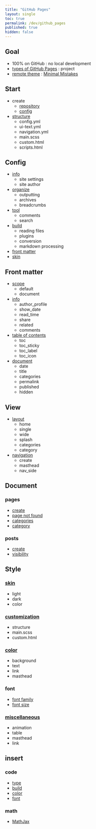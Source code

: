 ```yaml
---
title: "GitHub Pages"
layout: single
toc: true
permalink: /dev/github_pages
published: true
hidden: false
---
```


<head>
  <base target="_blank">
</head>



## Goal

- 100% on GitHub : no local development
- [types of GitHub Pages](https://docs.github.com/en/pages/getting-started-with-github-pages/about-github-pages#types-of-github-pages-sites) : project
- [remote theme](https://docs.github.com/en/pages/setting-up-a-github-pages-site-with-jekyll/adding-a-theme-to-your-github-pages-site-using-jekyll#adding-a-theme) : [Minimal Mistakes](https://github.com/mmistakes/minimal-mistakes)



## Start

- create
  - [repository](/dev/github_pages/start/create/repository)
  - [config](/dev/github_pages/start/create/config)
- [structure](/dev/github_pages/start/structure)
  - config.yml
  - ui-text.yml
  - navigation.yml
  - main.scss
  - custom.html
  - scripts.html



## Config

- [info](/dev/github_pages/config/info)
  - site settings
  - site author
- [organize](/dev/github_pages/config/organize)
  - outputting
  - archives
  - breadcrumbs
- [tool](/dev/github_pages/config/tool)
  - comments
  - search
- [build](/dev/github_pages/config/build)
  - reading files
  - plugins
  - conversion
  - markdown processing
- [front matter](#front-matter)
- [skin](#skin)



## Front matter

- [scope](/dev/github_pages/front_matter/scope)
  - default
  - document
- [info](/dev/github_pages/front_matter/info)
  - author_profile
  - show_date
  - read_time
  - share
  - related
  - comments
- [table of contents](/dev/github_pages/front_matter/table_of_contents)
  - toc
  - toc_sticky
  - toc_label
  - toc_icon
- [document](/dev/github_pages/front_matter/document)
  - date
  - title
  - categories
  - permalink
  - published
  - hidden



## View

- [layout](/dev/github_pages/view/layout)
  - home
  - single
  - wide
  - splash
  - categories
  - category
- [navigation](/dev/github_pages/view/navigation)
  - create
  - masthead
  - nav_side



## Document

### pages

- [create](/dev/github_pages/document/pages/create)
- [page not found](/dev/github_pages/document/pages/page_not_found)
- [categories](/dev/github_pages/document/pages/categories)
- [category](/dev/github_pages/document/pages/category)

### posts

- [create](/dev/github_pages/document/posts/create)
- [visibility](/dev/github_pages/document/posts/visibility)



## Style

### [skin](/dev/github_pages/style/skin)

- light
- dark
- color

### [customization](/dev/github_pages/style/customization)

- structure
- main.scss
- custom.html

### [color](/dev/github_pages/style/color)

- background
- text
- link
- masthead

### font

- [font family](/dev/github_pages/style/font_family)
- [font size](/dev/github_pages/style/font_size)

### [miscellaneous](/dev/github_pages/style/miscellaneous)

- animation
- table
- masthead
- link



## insert

### code

- [type](/dev/github_pages/insert/code/type)
- [build](/dev/github_pages/insert/code/build)
- [color](/dev/github_pages/insert/code/color)
- [font](/dev/github_pages/insert/code/font)

### math

- [MathJax](/dev/github_pages/insert/math/mathjax)
